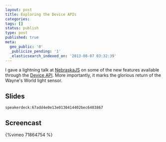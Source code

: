 ```yaml
---
layout: post
title: Exploring the Device APIs
categories:
tags: []
status: publish
type: post
published: true
meta:
  geo_public: '0'
  _publicize_pending: '1'
  _elasticsearch_indexed_on: '2013-08-07 03:32:39'
---
```


I gave a lightning talk at <a href="http://nebraskajs.com/">NebraskaJS</a> on some of the new features available through the <a href="/diving-into-the-device-api/">Device API</a>. More importantly, it marks the glorious return of the Wayne's World light sensor.

## Slides

`speakerdeck:67add4e0e13e0130414402bec6403867`

## Screencast

{%vimeo 71864754 %}
